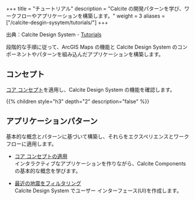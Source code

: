 +++
title = "チュートリアル"
description = "Calcite の開発パターンを学び、ワークフローやアプリケーションを構築します。"
weight = 3
aliases = ["/calcite-desgin-sysytem/tutorials/"]
+++

出典：Calcite Design System - [Tutorials](https://developers.arcgis.com/calcite-design-system/tutorials/)

段階的な手順に従って、ArcGIS Maps の機能と Calcite Design System のコンポーネントやパターンを組み込んだアプリケーションを構築します。

## コンセプト
[コア コンセプト](../core-concepts)を適用し、Calcite Design System の機能を確認します。

{{% children style="h3" depth="2" description="false" %}}

## アプリケーションパターン
基本的な概念とパターンに基づいて構築し、それらをエクスペリエンスとワークフローに適用します。

- [コア コンセプトの適用](https://community.esri.com/t5/arcgis-%E9%96%8B%E7%99%BA%E8%80%85%E3%82%B3%E3%83%9F%E3%83%A5%E3%83%8B%E3%83%86%E3%82%A3-documents/calcite-design-system%E3%82%92%E4%BD%BF%E7%94%A8%E3%81%97%E3%81%9F%E3%82%B3%E3%82%A2%E3%82%B3%E3%83%B3%E3%82%BB%E3%83%97%E3%83%88%E3%81%AE%E9%81%A9%E7%94%A8/ta-p/1236273)  
インタラクティブなアプリケーションを作りながら、Calcite Components の基本的な概念を学びます。

- [最近の地震をフィルタリング](https://community.esri.com/t5/arcgis-%E9%96%8B%E7%99%BA%E8%80%85%E3%82%B3%E3%83%9F%E3%83%A5%E3%83%8B%E3%83%86%E3%82%A3-documents/calcite-design-system%E3%82%92%E4%BD%BF%E7%94%A8%E3%81%97%E3%81%9F%E6%9C%80%E8%BF%91%E7%99%BA%E7%94%9F%E3%81%97%E3%81%9F%E5%9C%B0%E9%9C%87%E3%81%AE%E3%83%95%E3%82%A3%E3%83%AB%E3%82%BF%E3%83%AA%E3%83%B3%E3%82%B0/ta-p/1239019)  
Calcite Design System でユーザー インターフェース(UI)を作成します。
